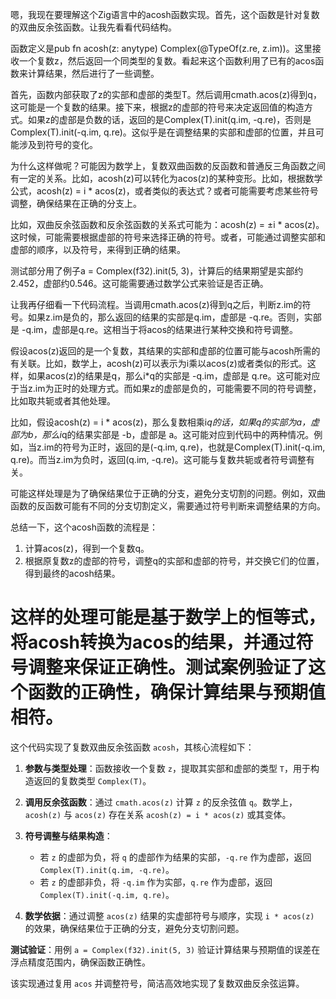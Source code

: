 嗯，我现在要理解这个Zig语言中的acosh函数实现。首先，这个函数是针对复数的双曲反余弦函数。让我先看看代码结构。

函数定义是pub fn acosh(z: anytype) Complex(@TypeOf(z.re, z.im))。这里接收一个复数z，然后返回一个同类型的复数。看起来这个函数利用了已有的acos函数来计算结果，然后进行了一些调整。

首先，函数内部获取了z的实部和虚部的类型T。然后调用cmath.acos(z)得到q，这可能是一个复数的结果。接下来，根据z的虚部的符号来决定返回值的构造方式。如果z的虚部是负数的话，返回的是Complex(T).init(q.im, -q.re)，否则是Complex(T).init(-q.im, q.re)。这似乎是在调整结果的实部和虚部的位置，并且可能涉及到符号的变化。

为什么这样做呢？可能因为数学上，复数双曲函数的反函数和普通反三角函数之间有一定的关系。比如，acosh(z)可以转化为acos(z)的某种变形。比如，根据数学公式，acosh(z) = i * acos(z)，或者类似的表达式？或者可能需要考虑某些符号调整，确保结果在正确的分支上。

比如，双曲反余弦函数和反余弦函数的关系式可能为：acosh(z) = ±i * acos(z)。这时候，可能需要根据虚部的符号来选择正确的符号。或者，可能通过调整实部和虚部的顺序，以及符号，来得到正确的结果。

测试部分用了例子a = Complex(f32).init(5, 3)，计算后的结果期望是实部约2.452，虚部约0.546。这可能需要通过数学公式来验证是否正确。

让我再仔细看一下代码流程。当调用cmath.acos(z)得到q之后，判断z.im的符号。如果z.im是负的，那么返回的结果的实部是q.im，虚部是 -q.re。否则，实部是 -q.im，虚部是q.re。这相当于将acos的结果进行某种交换和符号调整。

假设acos(z)返回的是一个复数，其结果的实部和虚部的位置可能与acosh所需的有关联。比如，数学上，acosh(z)可以表示为i乘以acos(z)或者类似的形式。这样，如果acos(z)的结果是q，那么i*q的实部是 -q.im，虚部是 q.re。这可能对应于当z.im为正时的处理方式。而如果z的虚部是负的，可能需要不同的符号调整，比如取共轭或者其他处理。

比如，假设acosh(z) = i * acos(z)，那么复数相乘i*q的话，如果q的实部为a，虚部为b，那么i*q的结果实部是 -b，虚部是 a。这可能对应到代码中的两种情况。例如，当z.im的符号为正时，返回的是(-q.im, q.re)，也就是Complex(T).init(-q.im, q.re)。而当z.im为负时，返回(q.im, -q.re)。这可能与复数共轭或者符号调整有关。

可能这样处理是为了确保结果位于正确的分支，避免分支切割的问题。例如，双曲函数的反函数可能有不同的分支切割定义，需要通过符号判断来调整结果的方向。

总结一下，这个acosh函数的流程是：

1. 计算acos(z)，得到一个复数q。
2. 根据原复数z的虚部的符号，调整q的实部和虚部的符号，并交换它们的位置，得到最终的acosh结果。

这样的处理可能是基于数学上的恒等式，将acosh转换为acos的结果，并通过符号调整来保证正确性。测试案例验证了这个函数的正确性，确保计算结果与预期值相符。
================================================
这个代码实现了复数双曲反余弦函数 `acosh`，其核心流程如下：

1. **参数与类型处理**：函数接收一个复数 `z`，提取其实部和虚部的类型 `T`，用于构造返回的复数类型 `Complex(T)`。

2. **调用反余弦函数**：通过 `cmath.acos(z)` 计算 `z` 的反余弦值 `q`。数学上，`acosh(z)` 与 `acos(z)` 存在关系 `acosh(z) = i * acos(z)` 或其变体。

3. **符号调整与结果构造**：
   - 若 `z` 的虚部为负，将 `q` 的虚部作为结果的实部，`-q.re` 作为虚部，返回 `Complex(T).init(q.im, -q.re)`。
   - 若 `z` 的虚部非负，将 `-q.im` 作为实部，`q.re` 作为虚部，返回 `Complex(T).init(-q.im, q.re)`。

4. **数学依据**：通过调整 `acos(z)` 结果的实虚部符号与顺序，实现 `i * acos(z)` 的效果，确保结果位于正确的分支，避免分支切割问题。

**测试验证**：用例 `a = Complex(f32).init(5, 3)` 验证计算结果与预期值的误差在浮点精度范围内，确保函数正确性。

该实现通过复用 `acos` 并调整符号，简洁高效地实现了复数双曲反余弦运算。
